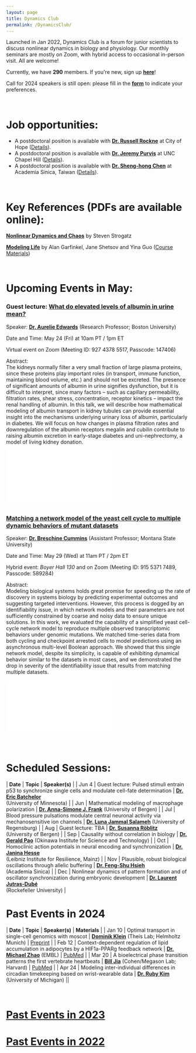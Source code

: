 ```yaml
---
layout: page
title: Dynamics Club
permalink: /DynamicsClub/
---
```


Launched in Jan 2022, Dynamics Club is a forum for junior scientists to discuss nonlinear dynamics in biology and physiology. Our monthly seminars are mostly on Zoom, with hybrid access to occasional in-person visit. All are welcome! 

Currently, we have **290** members. If you're new, sign up [**here**](http://eepurl.com/hSqQLD)! 

Call for 2024 speakers is still open: please fill in the [**form**](https://forms.gle/HuNdCuoJUGktCzQ9A) to indicate your preferences. 

&nbsp;
&nbsp;

# Job opportunities:
- A postdoctoral position is available with [**Dr. Russell Rockne**](https://www.cityofhope.org/russell-rockne) at City of Hope ([Details](https://www.cityofhopejobs.org/job/4051/postdoctoral-fellow-mathematical-oncology-research-us-ca-duarte-10024512-44/)).
- A postdoctoral position is available with [**Dr. Jeremy Purvis**](https://www.med.unc.edu/genetics/purvislab/) at UNC Chapel Hill ([Details](https://www.med.unc.edu/genetics/purvislab/opportunities/)).
- A postdoctoral position is available with [**Dr. Sheng-hong Chen**](https://celldynamicslab.mystrikingly.com) at Academia Sinica, Taiwan ([Details](https://drive.google.com/file/d/1XdqhF4u-28kwuuXTBc3hy07omVEm7n3n/view?usp=sharing)).

&nbsp;
&nbsp;

# Key References (PDFs are available online): 

[**Nonlinear Dynamics and Chaos**](https://www.stevenstrogatz.com/books/nonlinear-dynamics-and-chaos-with-applications-to-physics-biology-chemistry-and-engineering) by Steven Strogatz 

[**Modeling Life**](https://link.springer.com/book/10.1007/978-3-319-59731-7) by Alan Garfinkel, Jane Shetsov and Yina Guo ([Course Materials](https://modelinginbiology.github.io))

&nbsp;
&nbsp;

# Upcoming Events in May: 

### Guest lecture: [**What do elevated levels of albumin in urine mean?**](https://pubmed.ncbi.nlm.nih.gov/35178707/)

Speaker: [**Dr. Aurelie Edwards**](https://www.bu.edu/eng/profile/aurelie-edwards-phd/) (Research Professor; Boston University)

Date and Time: May 24 (Fri) at 10am PT / 1pm ET 

Virtual event on Zoom (Meeting ID: 927 4378 5517, Passcode: 147406)

Abstract: \
The kidneys normally filter a very small fraction of large plasma proteins, since these proteins play important roles (in transport, immune function, maintaining blood volume, etc.) and should not be excreted. The presence of significant amounts of albumin in urine signifies dysfunction, but it is difficult to interpret, since many factors – such as capillary permeability, filtration rates, shear stress, concentration, receptor kinetics – impact the renal handling of albumin. In this talk, we will describe how mathematical modeling of albumin transport in kidney tubules can provide essential insight into the mechanisms underlying urinary loss of albumin, particularly in diabetes. We will focus on how changes in plasma filtration rates and downregulation of the albumin receptors megalin and cubilin contribute to raising albumin excretion in early-stage diabetes and uni-nephrectomy, a model of living kidney donation.

![DynamicsClub](/images/DynamicsClub_May2024_1.pdf)

### [**Matching a network model of the yeast cell cycle to multiple dynamic behaviors of mutant datasets**](https://pubmed.ncbi.nlm.nih.gov/37939998/)

Speaker: [**Dr. Breschine Cummins**](https://math.montana.edu/directory/faculty/1582810/breschine-cummins) (Assistant Professor; Montana State University)

Date and Time: May 29 (Wed) at 11am PT / 2pm ET 

Hybrid event: *Boyer Hall 130* and on Zoom (Meeting ID: 915 5371 7489, Passcode: 589284)

Abstract: \
Modeling biological systems holds great promise for speeding up the rate of discovery in systems biology by predicting experimental outcomes and suggesting targeted interventions. However, this process is dogged by an identifiability issue, in which network models and their parameters are not sufficiently constrained by coarse and noisy data to ensure unique solutions. In this work, we evaluated the capability of a simplified yeast cell-cycle network model to reproduce multiple observed transcriptomic behaviors under genomic mutations. We matched time-series data from both cycling and checkpoint arrested cells to model predictions using an asynchronous multi-level Boolean approach. We showed that this single network model, despite its simplicity, is capable of exhibiting dynamical behavior similar to the datasets in most cases, and we demonstrated the drop in severity of the identifiability issue that results from matching multiple datasets.

![DynamicsClub2](/images/DynamicsClub_May2024_2.pdf)

&nbsp;
&nbsp;

# Scheduled Sessions:

| **Date** | **Topic** | **Speaker(s)** |
| Jun 4 | Guest lecture: Pulsed stimuli entrain p53 to synchronize single cells and modulate cell-fate determination | [**Dr. Eric Batchelor**](https://batchelorlab.umn.edu) <br /> (University of Minnesota) |
| Jun | Mathematical modeling of macrophage polarization  | [**Dr. Anna-Simone J. Frank**](https://www.uib.no/en/persons/Anna-Simone.Josefine.Frank) (University of Bergen) |
| Jul | Blood pressure pulsations modulate central neuronal activity via mechanosensitive ion channels  | [**Dr. Luna Jammal Salameh**](https://www.linkedin.com/in/luna-jammal-salameh-50852b128/?originalSubdomain=il) (University of Regensburg) |
| Aug | Guest lecture: TBA | [**Dr. Susanna Röblitz**](https://www.uib.no/en/persons/Susanna.Röblitz) <br /> (University of Bergen) |
| Sep | Causality without correlation in biology | [**Dr. Gerald Pao**](https://www.oist.jp/research/research-units/chaos) (Okinawa Institute for Science and Technology) |
| Oct | Homoclinic action potentials in neural encoding and synchronization | [**Dr. Janina Hesse**](https://lir-mainz.de/en/mitarbeiter/janina-hesse) <br /> (Leibniz Institute for Resilience, Mainz) |
| Nov | Plausible, robust biological oscillations through allelic buffering | [**Dr. Feng-Shu Hsieh**](https://celldynamicslab.mystrikingly.com/#people) <br /> (Academia Sinica) |
| Dec | Nonlinear dynamics of pattern formation and of oscillator synchronization during embryonic development | [**Dr. Laurent Jutras-Dubé**](https://www2.rockefeller.edu/research/faculty/labmembers/AliBrivanlou/) <br /> (Rockefeller University) |

# Past Events in 2024

| **Date** | **Topic** | **Speaker(s)** | **Materials** |
| Jan 10 | Optimal transport in single-cell genomics with moscot | [**Dominik Klein**](https://www.linkedin.com/in/dominik-klein-8ba2b6179/?originalSubdomain=de) (Theis Lab; Helmholtz Munich)  | [Preprint](https://www.biorxiv.org/content/10.1101/2023.05.11.540374v2) |
| Feb 12 | Context-dependent regulation of lipid accumulation in adipocytes by a HIF1a-PPARg feedback network | [**Dr. Michael Zhao**](https://www.embl.org/people/person/michael-zhao/) (EMBL)  | [PubMed](https://pubmed.ncbi.nlm.nih.gov/37995680/) |
| Mar 20 | A bioelectrical phase transition patterns the first vertebrate heartbeats | [**Bill Jia**](https://chemistry.harvard.edu/people/bill-jia) (Cohen/Megason Lab; Harvard)  | [PubMed](https://pubmed.ncbi.nlm.nih.gov/37758945/) |
| Apr 24 | Modeling inter-individual differences in circadian timekeeping based on wrist-wearable data | [**Dr. Ruby Kim**](https://rubyshkim.github.io) (University of Michigan) ||

&nbsp;
&nbsp; 

# [Past Events in 2023](https://lingyunxiong.github.io/2023/12/15/dynamicsclub.html)

# [Past Events in 2022](https://lingyunxiong.github.io/2022/12/16/dynamicsclub.html)

&nbsp;
&nbsp;



